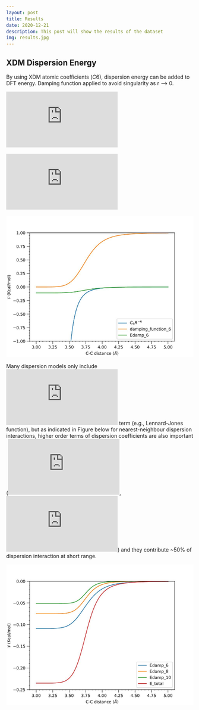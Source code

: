 ```yaml
---
layout: post
title: Results
date: 2020-12-21
description: This post will show the results of the dataset 
img: results.jpg 
---
```




## XDM Dispersion Energy

By using XDM atomic coefficients (*C*6), dispersion energy can be added to DFT energy. Damping function applied to avoid singularity as r --> 0. 

![total_energy](http://www.sciweavers.org/tex2img.php?eq=%5Cmathcal%7BV%7D_%7Btotal%7D%28r%29%20%3D%20%5Cmathcal%7BV%7D_%7BDFT%7D%28r%29%20%2B%20%5Cmathcal%7BV%7D_%7Bdisp%7D%28r%29%0A&bc=White&fc=Black&im=jpg&fs=12&ff=arev&edit=)

![disp energy](http://www.sciweavers.org/tex2img.php?eq=%5Cmathcal%7BV%7D_%7Bdisp%2C6%7D%28r%29%20%3D%20-f_%7Bdamp%7D%28r%29%20%5Cfrac%20%7BC_6%7D%7Br%5E6%7D%0A&bc=White&fc=Black&im=jpg&fs=12&ff=arev&edit=)


![All-plot](/assets/img/All-plot.jpeg)

Many dispersion models only include ![disp frac](http://www.sciweavers.org/tex2img.php?eq=%5Cfrac%7BC_6%7D%7Br%5E6%7D&bc=White&fc=Black&im=jpg&fs=12&ff=arev&edit=) term (e.g., Lennard-Jones function), but as indicated in Figure below for nearest-neighbour dispersion interactions, higher order terms of dispersion coefficients are also important (![c8](http://www.sciweavers.org/tex2img.php?eq=%5Cfrac%7BC_8%7D%7Br%5E8%7D&bc=White&fc=Black&im=jpg&fs=12&ff=arev&edit=), ![c10](http://www.sciweavers.org/tex2img.php?eq=%5Cfrac%7BC_10%7D%7Br%5E%7B10%7D%7D&bc=White&fc=Black&im=jpg&fs=12&ff=arev&edit=)) and they contribute ~50% of dispersion interaction at short range.

![Energy-plot](/assets/img/Energy-plot.jpeg)
